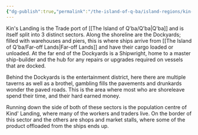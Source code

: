 ```yaml
---
{"dg-publish":true,"permalink":"/the-island-of-q-ba/island-regions/kin-s-landing/"}
---
```


Kin's Landing is the Trade port of [[The Island of Q'ba/Q'ba\|Q'ba]] and is itself split into 3 distinct sectors.
Along the shoreline are the Dockyards; filled with warehouses and piers, this is where ships arrive from [[The Island of Q'ba/Far-off Lands\|Far-off Lands]] and have their cargo loaded or unloaded. At the far end of the Dockyards is a Shipwright, home to a master ship-builder and the hub for any repairs or upgrades required on vessels that are docked. 

Behind the Dockyards is the entertainment district, here there are multiple taverns as well as a brothel, gambling fills the pavements and drunkards wonder the paved roads. This is the area where most who are shoreleave spend their time, and their hard earned money.

Running down the side of both of these sectors is the population centre of Kind' Landing, where many of the workers and traders live. On the border of this sector and the others are shops and market stalls, where some of the product offloaded from the ships ends up.